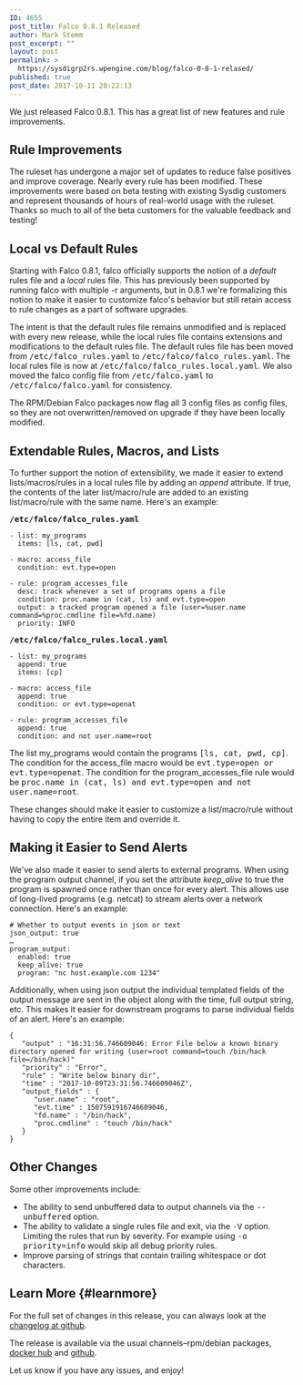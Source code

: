 ```yaml
---
ID: 4655
post_title: Falco 0.8.1 Released
author: Mark Stemm
post_excerpt: ""
layout: post
permalink: >
  https://sysdigrp2rs.wpengine.com/blog/falco-0-8-1-relased/
published: true
post_date: 2017-10-11 20:22:13
---
```

We just released Falco 0.8.1. This has a great list of new features and rule improvements. 

## Rule Improvements



The ruleset has undergone a major set of updates to reduce false positives and improve coverage. Nearly every rule has been modified. These improvements were based on beta testing with existing Sysdig customers and represent thousands of hours of real-world usage with the ruleset. Thanks so much to all of the beta customers for the valuable feedback and testing! 

## Local vs Default Rules



Starting with Falco 0.8.1, falco officially supports the notion of a *default* rules file and a *local* rules file. This has previously been supported by running falco with multiple -r arguments, but in 0.8.1 we're formalizing this notion to make it easier to customize falco's behavior but still retain access to rule changes as a part of software upgrades. 

The intent is that the default rules file remains unmodified and is replaced with every new release, while the local rules file contains extensions and modifications to the default rules file. The default rules file has been moved from <tt>/etc/falco_rules.yaml</tt> to <tt>/etc/falco/falco_rules.yaml</tt>. The local rules file is now at <tt>/etc/falco/falco_rules.local.yaml</tt>. We also moved the falco config file from <tt>/etc/falco.yaml</tt> to <tt>/etc/falco/falco.yaml</tt> for consistency. 

The RPM/Debian Falco packages now flag all 3 config files as config files, so they are not overwritten/removed on upgrade if they have been locally modified. 

## Extendable Rules, Macros, and Lists



To further support the notion of extensibility, we made it easier to extend lists/macros/rules in a local rules file by adding an *append* attribute. If true, the contents of the later list/macro/rule are added to an existing list/macro/rule with the same name. Here's an example: 

**<tt>/etc/falco/falco_rules.yaml</tt>** 

    - list: my_programs
      items: [ls, cat, pwd]
    
    - macro: access_file
      condition: evt.type=open
    
    - rule: program_accesses_file
      desc: track whenever a set of programs opens a file
      condition: proc.name in (cat, ls) and evt.type=open
      output: a tracked program opened a file (user=%user.name command=%proc.cmdline file=%fd.name)
      priority: INFO



**<tt>/etc/falco/falco_rules.local.yaml</tt>** 

    - list: my_programs
      append: true
      items: [cp]
    
    - macro: access_file
      append: true
      condition: or evt.type=openat
    
    - rule: program_accesses_file
      append: true
      condition: and not user.name=root



The list my_programs would contain the programs <tt>[ls, cat, pwd, cp]</tt>. The condition for the access_file macro would be <tt>evt.type=open or evt.type=openat</tt>. The condition for the program_accesses_file rule would be <tt>proc.name in (cat, ls) and evt.type=open and not user.name=root</tt>. 

These changes should make it easier to customize a list/macro/rule without having to copy the entire item and override it. 

## Making it Easier to Send Alerts



We've also made it easier to send alerts to external programs. When using the program output channel, if you set the attribute *keep_alive* to true the program is spawned once rather than once for every alert. This allows use of long-lived programs (e.g. netcat) to stream alerts over a network connection. Here's an example: 

    # Whether to output events in json or text
    json_output: true
    …
    program_output:
      enabled: true
      keep_alive: true
      program: "nc host.example.com 1234"



Additionally, when using json output the individual templated fields of the output message are sent in the object along with the time, full output string, etc. This makes it easier for downstream programs to parse individual fields of an alert. Here's an example: 

    {
       "output" : "16:31:56.746609046: Error File below a known binary directory opened for writing (user=root command=touch /bin/hack file=/bin/hack)"
       "priority" : "Error",
       "rule" : "Write below binary dir",
       "time" : "2017-10-09T23:31:56.746609046Z",
       "output_fields" : {
          "user.name" : "root",
          "evt.time" : 1507591916746609046,
          "fd.name" : "/bin/hack",
          "proc.cmdline" : "touch /bin/hack"
       }
    }



## Other Changes



Some other improvements include: 

*   The ability to send unbuffered data to output channels via the <tt>--unbuffered</tt> option. 
*   The ability to validate a single rules file and exit, via the <tt>-V</tt> option. Limiting the rules that run by severity. For example using <tt>-o priority=info</tt> would skip all debug priority rules. 
*   Improve parsing of strings that contain trailing whitespace or dot characters. 



## Learn More {#learnmore}



For the full set of changes in this release, you can always look at the [changelog at github][1].



The release is available via the usual channels–rpm/debian packages, [docker hub][2] and [github][3].



Let us know if you have any issues, and enjoy!

 [1]: https://github.com/draios/falco/blob/dev/CHANGELOG.md
 [2]: https://hub.docker.com/r/sysdig/falco
 [3]: https://github.com/draios/falco